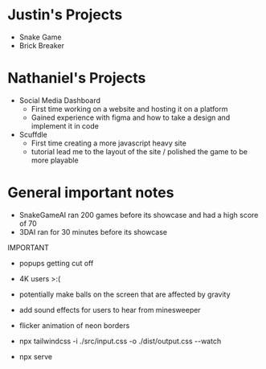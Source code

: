 # Justin's Projects
* Snake Game
* Brick Breaker
# Nathaniel's Projects
* Social Media Dashboard
  * First time working on a website and hosting it on a platform
  * Gained experience with figma and how to take a design and implement it in code
* Scuffdle
  * First time creating a more javascript heavy site
  * tutorial lead me to the layout of the site / polished the game to be more playable

# General important notes
* SnakeGameAI ran 200 games before its showcase and had a high score of 70
* 3DAI ran for 30 minutes before its showcase

IMPORTANT
* popups getting cut off
* 4K users >:(
* potentially make balls on the screen that are affected by gravity
* add sound effects for users to hear from minesweeper
* flicker animation of neon borders

* npx tailwindcss -i ./src/input.css -o ./dist/output.css --watch
* npx serve